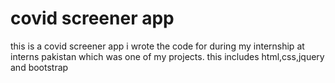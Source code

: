 # covid screener app
this is a covid screener app i wrote the code for during my internship at interns pakistan which was one of my projects. this includes html,css,jquery and bootstrap